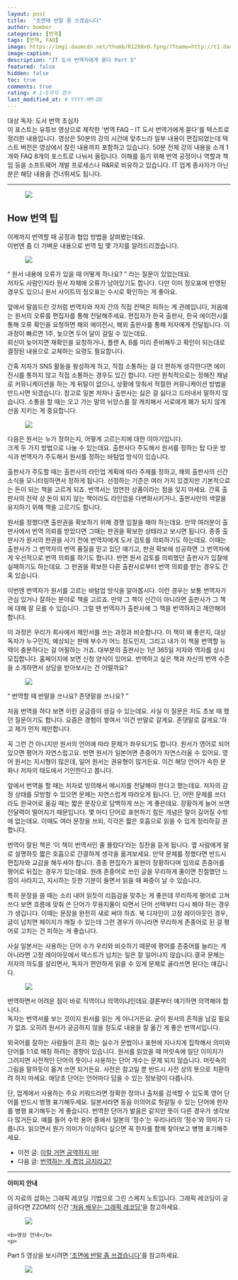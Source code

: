 ```yaml
---
layout: post
title:  "초면에 반말 좀 쓰겠습니다"
author: bomber
categories: [번역]
tags: [번역, FAQ]
image: https://img1.daumcdn.net/thumb/R1280x0.fpng/?fname=http://t1.daumcdn.net/brunch/service/user/96Gy/image/WvMiSGE85JgIm-7syIW6z8_pZCg.png
image-caption: 
description: "IT 도서 번역자에게 묻다 Part 5"
featured: false
hidden: false
toc: true
comments: true
rating: # 1~5까지 점수
last_modified_at: # YYYY-MM-DD
---
```



<div class="note">
<p>
대상 독자: 도서 번역 초심자<br/>
이 포스트는 유튜브 영상으로 제작한 '번역 FAQ - IT 도서 번역가에게 묻다'를 텍스트로 정리한 내용입니다. 영상은 50분의 강의 시간에 맞추느라 일부 내용이 편집되었는데 텍스트 버전은 영상에서 잘린 내용까지 포함하고 있습니다. 50분 전체 강의 내용을 소개 1개와 FAQ 8개의 포스트로 나눠서 올립니다. 
이해를 돕기 위해 번역 공정이나 역할과 책임 등을 소프트웨어 개발 프로세스나 R&R로 비유하고 있습니다. IT 업계 종사자가 아닌 분은 해당 내용을 건너뛰셔도 됩니다.
</p>
</div>

<hr/>



<figure>
<img class="large" src="https://img1.daumcdn.net/thumb/R1280x0.fpng/?fname=http://t1.daumcdn.net/brunch/service/user/96Gy/image/bOtOxf9g091POvEMGCGgK283E1U.png" alter="">
<figcaption class="center"></figcaption>
</figure>

## How 번역 팁

이제까지 번역할 때 공정과 협업 방법을 살펴봤는데요.<br/>
이번엔 좀 더 가벼운 내용으로 번역 팁 몇 가지를 알려드리겠습니다.

<figure>
<img class="large" src="https://img1.daumcdn.net/thumb/R1280x0.fpng/?fname=http://t1.daumcdn.net/brunch/service/user/96Gy/image/CwrJEav9stCw0fqKPM7gQLVWRBo.png" alter="">
<figcaption class="center"></figcaption>
</figure>

<q class="center">
원서 내용에 오류가 있을 때 어떻게 하나요?
</q>
라는 질문이 있었는데요.<br/>
저자도 사람인지라 원서 자체에 오류가 남아있기도 합니다. 다만 이미 정오표에 반영된 경우도 있으니 원서 사이트의 정오표는 수시로 확인하는 게 좋아요.<br/>

앞에서 말씀드린 것처럼 번역자와 저자 간의 직접 컨택은 피하는 게 관례입니다, 처음에는 원서의 오류를 편집자를 통해 전달해주세요. 편집자가 한국 출판사, 한국 에이전시를 통해 오류 확인을 요청하면 해외 에이전시, 해외 출판사를 통해 저자에게 전달됩니다. 이 과정이 빠르면 1주, 늦으면 두어 달이 걸릴 수 있는데요.<br/>
회신이 늦어지면 재확인을 요청하거나, 플랜 A, B를 미리 준비해두고 확인이 되는대로 결정된 내용으로 교체하는 요령도 필요합니다.<br/>

간혹 저자가 SNS 활동을 왕성하게 하고, 직접 소통하는 걸 더 편하게 생각한다면 에이전시를 통하지 않고 직접 소통하는 경우도 있긴 합니다. 다만 원칙적으로는 정해진 채널로 커뮤니케이션을 하는 게 뒤탈이 없으니, 상황에 맞춰서 적절한 커뮤니케이션 방법을 만드시면 되겠습니다. 참고로 일본 저자나 출판사는 싫은 걸 싫다고 드러내서 말하지 않습니다. 소통을 할 때는 오고 가는 말의 뉘앙스를 잘 캐치해서 서로에게 폐가 되지 않게 선을 지키는 게 중요합니다.<br/>

<figure>
<img class="large" src="https://img1.daumcdn.net/thumb/R1280x0.fpng/?fname=http://t1.daumcdn.net/brunch/service/user/96Gy/image/CXZbLttxcfJ6w7nmtI0KRyWnhpA.png" alter="">
<figcaption class="center"></figcaption>
</figure>

다음은 원서는 누가 정하는지, 어떻게 고르는지에 대한 이야기입니다.<br/>
크게 두 가지 방법으로 나눌 수 있는데요. 출판사다 주도해서 원서를 정하는 탑 다운 방식과 번역자가 주도해서 원서를 정하는 바텀업 방식이 있습니다.<br/>

출판사가 주도할 때는 출판사의 라인업 계획에 따라 주제를 정하고, 해외 출판사의 신간 소식을 모니터링하면서 정하게 됩니다. 선정하는 기준은 여러 가지 있겠지만 기본적으로는 돈이 되는 책을 고르게 되죠. 번역서는 엄연한 상품이라는 점을 잊지 마세요. 간혹 출판사의 전략 상 돈이 되지 않는 책이라도 라인업을 다변화시키거나, 출판사만의 색깔을 유지하기 위해 책을 고르기도 합니다.<br/>

원서를 정했다면 출판권을 확보하기 위해 경쟁 입찰을 해야 하는데요. 만약 여러분이 출판사에서 번역 의뢰를 받았다면 그때는 판권을 확보한 상태라고 보시면 됩니다. 종종 출판사가 원서의 판권을 사기 전에 번역자에게 도서 검토를 의뢰하기도 하는데요. 이때는 출판사가 그 번역자의 번역 품질을 믿고 있단 얘기고, 판권 확보에 성공하면 그 번역자에게 우선적으로 번역 의뢰를 하기도 합니다. 반면 원서 검토를 의뢰했던 출판사가 입찰에 실패하기도 하는데요. 그 판권을 확보한 다른 출판사로부터 번역 의뢰를 받는 경우도 간혹 있습니다.<br/>

이번엔 번역자가 원서를 고르는 바텀업 방식을 알아봅시다. 이런 경우는 보통 번역자가 관심 있거나 잘하는 분야로 책을 고르죠. 만약 그 책이 신간이 아니라면 출판사가 그 책에 대해 잘 모를 수 있습니다. 그럴 땐 번역자가 출판사에 그 책을 번역하자고 제안해야 합니다.<br/>

이 과정은 우리가 회사에서 제안서를 쓰는 과정과 비슷합니다. 이 책이 왜 좋은지, 대상 독자가 누구인지, 예상되는 판매 부수가 어느 정도인지, 그리고 내가 이 책을 번역할 능력이 충분하다는 걸 어필하는 거죠. 대부분의 출판사는 1년 365일 저자와 역자를 상시 모집합니다. 홈페이지에 보면 신청 양식이 있어요. 번역하고 싶은 책과 자신의 번역 수준을 소개하면서 상담을 받아보시는 건 어떨까요?<br/>

<figure>
<img class="large" src="https://img1.daumcdn.net/thumb/R1280x0.fpng/?fname=http://t1.daumcdn.net/brunch/service/user/96Gy/image/P7XMHY0qxxD15cWvqud1UR7USEo.png" alter="">
<figcaption class="center"></figcaption>
</figure>

<q class="center">
번역할 때 반말을 쓰나요? 존댓말을 쓰나요?
</q>

처음 번역을 하다 보면 이런 궁금증이 생길 수 있는데요. 사실 이 질문은 저도 초보 때 했던 질문이기도 합니다. 요즘은 경험이 쌓여서 ‘이건 반말로 갈게요. 존댓말로 갈게요.’하고 제가 먼저 제안합니다.<br/>

꼭 그런 건 아니지만 원서의 언어에 따라 문체가 좌우되기도 합니다. 원서가 영어로 되어 있으면 평어가 자연스럽고요. 반면 원서가 일본어면 존중어가 자연스러울 수 있어요. 영어 원서는 지시형이 많은데, 일어 원서는 권유형이 많거든요. 이건 해당 언어가 속한 문화나 저자의 태도에서 기인한다고 봅니다.<br/>

앞에서 번역을 할 때는 저자로 빙의해서 메시지를 전달해야 한다고 했는데요. 저자의 감정 상태를 모방할 수 있으면 문체는 자연스럽게 따라오게 됩니다. 단, 어떤 문체를 쓰더라도 한국어로 옮길 때는 짧은 문장으로 담백하게 쓰는 게 좋은데요. 장황하게 늘어 쓰면 전달력이 떨어지기 때문입니다. 몇 마디 단어로 표현하기 힘든 개념은 말이 길어질 수밖에 없는데요. 이때도 여러 문장을 쓰되, 각각은 짧은 호흡으로 읽을 수 있게 정리하길 권합니다.<br/>

번역이 잘된 책은 ‘이 책이 번역서인 줄 몰랐다’라는 칭찬을 듣게 됩니다. 옆 사람에게 말로 설명하듯 짧은 호흡으로 간결하게 생각을 옮겨보세요. 만약 문체를 정했다면 반드시 편집자와 교감을 해두셔야 합니다. 종종 편집자가 표현이 장황하다며 임의로 존중어를 평어로 뒤집는 경우가 있는데요. 원래 존중어로 쓰인 글을 무리하게 줄이면 친절했던 느낌이 사라지고, 지시하는 듯한 기분이 들면서 읽을 때 짜증이 날 수 있습니다.<br/>

특히 문장을 쓸 때는 소리 내어 읽듯이 리듬감을 맞추는 게 좋은데 무리하게 평어로 고쳐 쓰다 보면 흐름에 맞춰 쓴 단어가 무용지물이 되면서 단어 선택부터 다시 해야 하는 경우가 생깁니다. 이때는 문장을 완전히 새로 써야 하죠. 북 디자인이 고정 레이아웃인 경우, 글이 넘치면 페이지가 깨질 수 있는데 그런 경우가 아니라면 무리하게 존중어로 된 걸 평어로 고치는 건 피하는 게 좋습니다.<br/>

사실 일본서는 사용하는 단어 수가 우리와 비슷하기 때문에 평어를 존중어를 늘리는 게 아니라면  고정 레이아웃에서 텍스트가 넘치는 일은 잘 일어나지 않습니다.결국 문체는 저자의 의도를 살리면서, 독자가 편안하게 읽을 수 있게 문체로 골라쓰면 된다는 얘깁니다.

<figure>
<img class="large" src="https://img1.daumcdn.net/thumb/R1280x0.fpng/?fname=http://t1.daumcdn.net/brunch/service/user/96Gy/image/DK8bME8P9VrEzTYnCqZrMnENa34.png" alter="">
<figcaption class="center"></figcaption>
</figure>

번역하면서 어려운 점이 바로 직역이냐 의역이냐인데요.결론부터 얘기하면 의역해야 합니다.<br/>
독자는 번역서를 보는 것이지 원서를 읽는 게 아니거든요. 굳이 원서의 흔적을 남길 필요가 없죠. 오히려 원서가 궁금하지 않을 정도로 내용을 잘 옮긴 게 좋은 번역서입니다.<br/>

외국어를 잘하는 사람들이 흔히 겪는 실수가 문법이나 표현에 지나치게 집착해서 의미와 단어를 1:1로 매칭 하려는 경향이 있습니다. 원서를 읽었을 때 머릿속에 일단 이미지가 그려지면 사전적인 단어의 뜻이나 사용하는 단어 개수는 문제 되지 않습니다. 머릿속의 그림을 말하듯이 옮겨 쓰면 되거든요. 사전은 참고일 뿐 반드시 사전 상의 뜻으로 치환하려 하지 마세요. 애당초 단어는 언어마다 담을 수 있는 정보량이 다릅니다.<br/>

단, 업계에서 사용하는 주요 키워드라면 정확한 정의나 출처를 검색할 수 있도록 영어 단어를 반드시 벙행 표기해두세요. 일본서라면 동음 이의어로 헛갈릴 수 있는 단어에 한자를 병행 표기해두는 게 좋습니다. 번역한 단어가 발음은 같지만 뜻이 다른 경우가 생각보다 많거든요. 얘를 들어 수학 용어 중에서 일본의 ‘정수’는 우리나라의 ‘정수’와 의미가 다릅니다. 읽으면서 뭔가 의미가 이상하다 싶으면 꼭 한자를 함께 찾아보고 병행 표기해주세요.

<ul>
<li>
이전 글: <a href="{{ site.baseurl }}/faq-5-how" target="_blank">이럴 거면 공역하지 마!</a>
</li>
<li>
다음 글: <a href="{{ site.baseurl }}/faq-7-when" target="_blank">번역하는 게 겸업 금지라고?</a>
</li>
</ul>

<hr/>

<div class="note">
    <b>이미지 안내</b>
    <p>
    이 자료의 삽화는 그래픽 레코딩 기법으로 그린 스케치 노트입니다. 그래픽 레코딩이 궁금하다면 ZZOM의 신간 <a href="http://aladin.kr/p/G4zvf" target="_blank">'처음 배우는 그래픽 레코딩'</a>을 참고하세요.
    </p>
    <figure>
    <img class="large" src="https://img1.daumcdn.net/thumb/R1280x0.fpng/?fname=http://t1.daumcdn.net/brunch/service/user/96Gy/image/qqqnmhAWZxfuZ8twG-cVZh5PVkE.png" alter="">
    </figure>

    <b>영상 안내</b>
    <p>
 Part 5 영상을 보시려면 <a href="https://youtu.be/y8aP3dSPRz8" target="_blank">'초면에 반말 좀 쓰겠습니다'</a>를 참고하세요.
    </p>
    <figure>
    <img class="large" src="https://img1.daumcdn.net/thumb/R1280x0.fpng/?fname=http://t1.daumcdn.net/brunch/service/user/96Gy/image/WvMiSGE85JgIm-7syIW6z8_pZCg.png" alter="">
    </figure>
</div>